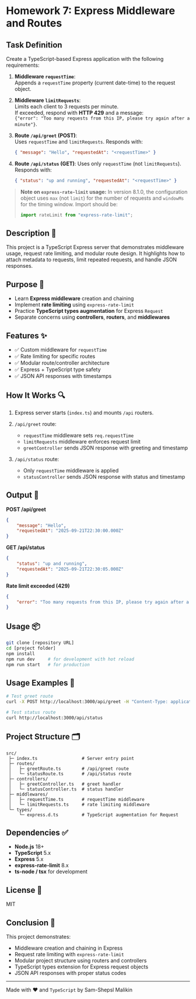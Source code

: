 # Homework 7: Express Middleware and Routes

## Task Definition

Create a TypeScript-based Express application with the following requirements:

1. **Middleware `requestTime`**:  
   Appends a `requestTime` property (current date-time) to the request object.

2. **Middleware `limitRequests`**:  
   Limits each client to 3 requests per minute.  
   If exceeded, respond with **HTTP 429** and a message:  
   `{"error": "Too many requests from this IP, please try again after a minute"}`.

3. **Route `/api/greet` (POST)**:  
   Uses `requestTime` and `limitRequests`. Responds with:

    ```json
    { "message": "Hello", "requestedAt": "<requestTime>" }
    ```

4. **Route `/api/status` (GET)**:
   Uses only `requestTime` (not `limitRequests`). Responds with:
    ```json
    { "status": "up and running", "requestedAt": "<requestTime>" }
    ```

> **Note on `express-rate-limit` usage:**
> In version 8.1.0, the configuration object uses `max` (not `limit`) for the number of requests and `windowMs` for the timing window.
> Import should be:
>
> ```ts
> import rateLimit from "express-rate-limit";
> ```

## Description 📝

This project is a TypeScript Express server that demonstrates middleware usage, request rate limiting, and modular route design.
It highlights how to attach metadata to requests, limit repeated requests, and handle JSON responses.

## Purpose 🎯

-   Learn **Express middleware** creation and chaining
-   Implement **rate limiting** using `express-rate-limit`
-   Practice **TypeScript types augmentation** for Express `Request`
-   Separate concerns using **controllers**, **routers**, and **middlewares**

## Features ✨

-   ✅ Custom middleware for `requestTime`
-   ✅ Rate limiting for specific routes
-   ✅ Modular route/controller architecture
-   ✅ Express + TypeScript type safety
-   ✅ JSON API responses with timestamps

## How It Works 🔍

1. Express server starts (`index.ts`) and mounts `/api` routers.
2. `/api/greet` route:

    - `requestTime` middleware sets `req.requestTime`
    - `limitRequests` middleware enforces request limit
    - `greetController` sends JSON response with greeting and timestamp

3. `/api/status` route:

    - Only `requestTime` middleware is applied
    - `statusController` sends JSON response with status and timestamp

## Output 📜

**POST /api/greet**

```json
{
	"message": "Hello",
	"requestedAt": "2025-09-21T22:30:00.000Z"
}
```

**GET /api/status**

```json
{
	"status": "up and running",
	"requestedAt": "2025-09-21T22:30:05.000Z"
}
```

**Rate limit exceeded (429)**

```json
{
	"error": "Too many requests from this IP, please try again after a minute"
}
```

## Usage 📦

```bash
git clone [repository URL]
cd [project folder]
npm install
npm run dev     # for development with hot reload
npm run start   # for production
```

## Usage Examples 🚀

```bash
# Test greet route
curl -X POST http://localhost:3000/api/greet -H "Content-Type: application/json"

# Test status route
curl http://localhost:3000/api/status
```

## Project Structure 🗂

```
src/
 ├─ index.ts                 # Server entry point
 ├─ routes/
 │   ├─ greetRoute.ts        # /api/greet route
 │   └─ statusRoute.ts       # /api/status route
 ├─ controllers/
 │   ├─ greetController.ts   # greet handler
 │   └─ statusController.ts  # status handler
 ├─ middlewares/
 │   ├─ requestTime.ts       # requestTime middleware
 │   └─ limitRequests.ts     # rate limiting middleware
 └─ types/
     └─ express.d.ts         # TypeScript augmentation for Request
```

## Dependencies ✅

-   **Node.js** 18+
-   **TypeScript** 5.x
-   **Express** 5.x
-   **express-rate-limit** 8.x
-   **ts-node / tsx** for development

## License 📄

MIT

## Conclusion 🧮

This project demonstrates:

-   Middleware creation and chaining in Express
-   Request rate limiting with `express-rate-limit`
-   Modular project structure using routers and controllers
-   TypeScript types extension for Express request objects
-   JSON API responses with proper status codes

---

Made with ❤️ and `TypeScript` by Sam-Shepsl Malikin
